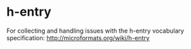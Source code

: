 # h-entry
 For collecting and handling issues with the h-entry vocabulary specification: http://microformats.org/wiki/h-entry

